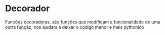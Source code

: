 # Decorador
 Funções decoradoras, são funções que modificam a funcionalidade de uma outra função, nos ajudam a deixar o codigo menor e mais pythonico

